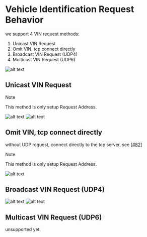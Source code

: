 # Vehicle Identification Request Behavior

we support 4 VIN request methods:

1. Unicast VIN Request
2. Omit VIN, tcp connect directly
3. Broadcast VIN Request (UDP4)
4. Multicast VIN Request (UDP6)

![alt text](image-5.png)

## Unicast VIN Request

> [!NOTE]
> This method is only setup Request Address.
>

![alt text](image.png)
![alt text](image-1.png)

## Omit VIN, tcp connect directly

without UDP request, connect directly to the tcp server, see [[#82](https://github.com/ecubus/EcuBus-Pro/issues/82)]

> [!NOTE]
> This method is only setup Request Address.
>

![alt text](image-2.png)

## Broadcast VIN Request (UDP4)

![alt text](image-3.png)
![alt text](image-4.png)

## Multicast VIN Request (UDP6)

unsupported yet.

